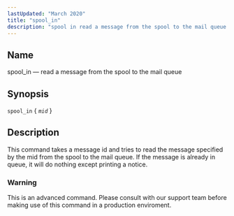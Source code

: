 ```yaml
---
lastUpdated: "March 2020"
title: "spool_in"
description: "spool in read a message from the spool to the mail queue spool in mid This command takes a message id and tries to read the message specified by the mid from the spool to the mail queue If the message is already in queue it will do nothing except..."
---
```


<a name="console_commands.spool_in"></a> 
## Name

spool_in — read a message from the spool to the mail queue

## Synopsis

`spool_in` { *`mid`* }

<a name="idp13031120"></a> 
## Description

This command takes a message id and tries to read the message specified by the mid from the spool to the mail queue. If the message is already in queue, it will do nothing except printing a notice.

### Warning

This is an advanced command. Please consult with our support team before making use of this command in a production enviroment.